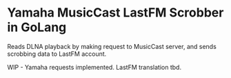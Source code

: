 # Yamaha MusicCast LastFM Scrobber in GoLang

Reads DLNA playback by making request to MusicCast server, and sends scrobbing data to LastFM account.

WIP - Yamaha requests implemented. LastFM translation tbd.
